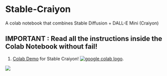 # Stable-Craiyon
A colab notebook that combines Stable Diffusion + DALL-E Mini (Craiyon)


## IMPORTANT : Read all the instructions inside the Colab Notebook without fail!


1. [Colab Demo](https://colab.research.google.com/drive/1EIS7mAu4qcLsoEzQqREuxxaAX9Vmwt7H?usp=sharing) for Stable Craiyon! <a href="https://colab.research.google.com/drive/1EIS7mAu4qcLsoEzQqREuxxaAX9Vmwt7H?usp=sharing"><img src="https://colab.research.google.com/assets/colab-badge.svg" alt="google colab logo"></a>.


![](https://i.ibb.co/wyHv7NZ/PSX-20220906-142006.jpg)
